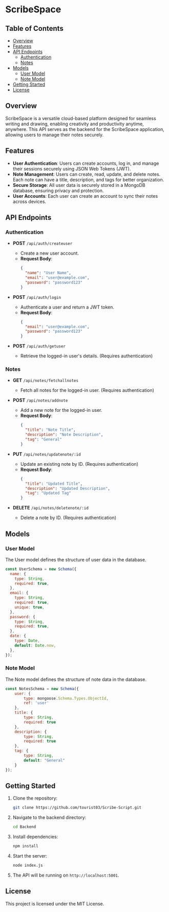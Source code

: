 # ScribeSpace

## Table of Contents
- [Overview](#overview)
- [Features](#features)
- [API Endpoints](#api-endpoints)
  - [Authentication](#authentication)
  - [Notes](#notes)
- [Models](#models)
  - [User Model](#user-model)
  - [Note Model](#note-model)
- [Getting Started](#getting-started)
- [License](#license)

## Overview

ScribeSpace is a versatile cloud-based platform designed for seamless writing and drawing, enabling creativity and productivity anytime, anywhere. This API serves as the backend for the ScribeSpace application, allowing users to manage their notes securely.

## Features

- **User Authentication**: Users can create accounts, log in, and manage their sessions securely using JSON Web Tokens (JWT).
- **Note Management**: Users can create, read, update, and delete notes. Each note can have a title, description, and tags for better organization.
- **Secure Storage**: All user data is securely stored in a MongoDB database, ensuring privacy and protection.
- **User Accounts**: Each user can create an account to sync their notes across devices.

## API Endpoints

### Authentication

- **POST** `/api/auth/createuser`
  - Create a new user account.
  - **Request Body**: 
    ```json
    {
      "name": "User Name",
      "email": "user@example.com",
      "password": "password123"
    }
    ```

- **POST** `/api/auth/login`
  - Authenticate a user and return a JWT token.
  - **Request Body**: 
    ```json
    {
      "email": "user@example.com",
      "password": "password123"
    }
    ```

- **POST** `/api/auth/getuser`
  - Retrieve the logged-in user's details. (Requires authentication)

### Notes

- **GET** `/api/notes/fetchallnotes`
  - Fetch all notes for the logged-in user. (Requires authentication)

- **POST** `/api/notes/addnote`
  - Add a new note for the logged-in user.
  - **Request Body**: 
    ```json
    {
      "title": "Note Title",
      "description": "Note Description",
      "tag": "General"
    }
    ```

- **PUT** `/api/notes/updatenote/:id`
  - Update an existing note by ID. (Requires authentication)
  - **Request Body**: 
    ```json
    {
      "title": "Updated Title",
      "description": "Updated Description",
      "tag": "Updated Tag"
    }
    ```

- **DELETE** `/api/notes/deletenote/:id`
  - Delete a note by ID. (Requires authentication)

## Models

### User Model

The User model defines the structure of user data in the database.

```javascript
const UserSchema = new Schema({
  name: {
    type: String,
    required: true,
  },
  email: {
    type: String,
    required: true,
    unique: true,
  },
  password: {
    type: String,
    required: true,
  },
  date: {
    type: Date,
    default: Date.now,
  },
});
```

### Note Model

The Note model defines the structure of note data in the database.

```javascript
const NotesSchema = new Schema({
    user: {
        type: mongoose.Schema.Types.ObjectId,
        ref: 'user'
    },
    title: {
        type: String,
        required: true
    },
    description: {
        type: String,
        required: true
    },
    tag: {
        type: String,
        default: "General"
    }
});
```

## Getting Started

1. Clone the repository:
   ```bash
   git clone https://github.com/tourist03/Scribe-Script.git
   ```

2. Navigate to the backend directory:
   ```bash
   cd Backend
   ```

3. Install dependencies:
   ```bash
   npm install
   ```

4. Start the server:
   ```bash
   node index.js
   ```

5. The API will be running on `http://localhost:5001`.

## License

This project is licensed under the MIT License.
